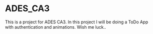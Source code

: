 # ADES_CA3
This is a project for ADES CA3. In this project I will be doing a ToDo App with authentication and animations. Wish me luck..
